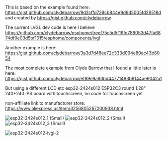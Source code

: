 This is based on the example found here: https://gist.github.com/clydebarrow/9d2cffd739cb844e9d6d5005fd29518d and created by https://gist.github.com/clydebarrow

The current LVGL dev code is here I believe https://github.com/clydebarrow/esphome/tree/75c5d5f19fe789053d47fa6874df0e03d5bf1015/esphome/components/lvgl

Another example is here: https://gist.github.com/clydebarrow/3a3d7d48ee72c333d094e80ac43b8054

The most complete example from Clyde Barrow that I found a little later is here:
https://gist.github.com/clydebarrow/ef89e9a93bd44771483b9144ae9042a1

But using a different LCD etc esp32-2424s012 ESP32C3 round 1.28" 240*240 IPS board with touchscreen, no code for touchscreen yet

non-affiliate link to manufacturer store: https://www.aliexpress.us/item/3256805267200938.html

![esp32-2424s012_1 (Small)](https://github.com/clowrey/esphome-esp32-2424s012-lvgl-powermeter/assets/6935928/f7c1a190-99d1-4168-a0c7-906efd464e62)
![esp32-2424s012_2 (Small)](https://github.com/clowrey/esphome-esp32-2424s012-lvgl-powermeter/assets/6935928/6b1ba872-356d-426f-aa1e-d95ab732c966)
![esp32-2424s012_3 (Small)](https://github.com/clowrey/esphome-esp32-2424s012-lvgl-powermeter/assets/6935928/e51b7cd1-dc2e-46a3-a03a-f01a7e7d2377)



![esp32-2424s012-lvgl-2](https://github.com/clowrey/esphome-esp32-2424s012-lvgl-powermeter/assets/6935928/df1c8915-9a5c-425e-a78f-248a0b2734d7)

